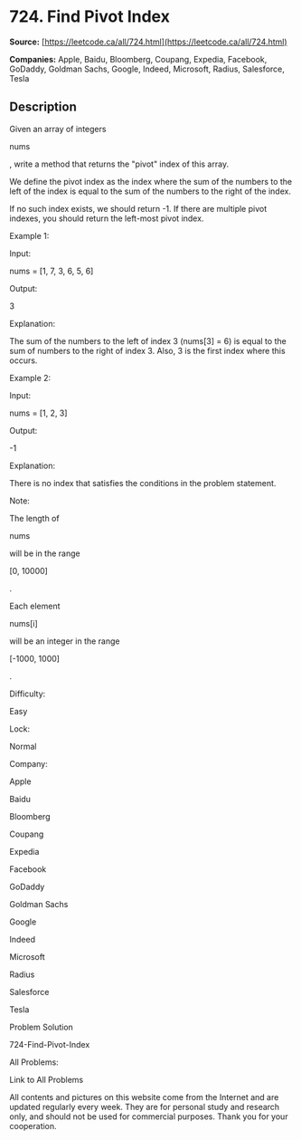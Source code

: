 # 724. Find Pivot Index

**Source:** [https://leetcode.ca/all/724.html](https://leetcode.ca/all/724.html)

**Companies:** Apple, Baidu, Bloomberg, Coupang, Expedia, Facebook, GoDaddy, Goldman Sachs, Google, Indeed, Microsoft, Radius, Salesforce, Tesla

## Description

Given an array of integers

nums

, write a method that returns the "pivot"
        index of this array.

We define the pivot index as the index where the sum of the numbers to the left of the index
        is equal to the sum of the numbers to the right of the index.

If no such index exists, we should return -1. If there are multiple pivot indexes, you should
        return the left-most pivot index.

Example 1:

Input:

nums = [1, 7, 3, 6, 5, 6]

Output:

3

Explanation:

The sum of the numbers to the left of index 3 (nums[3] = 6) is equal to the sum of numbers to the right of index 3.
Also, 3 is the first index where this occurs.

Example 2:

Input:

nums = [1, 2, 3]

Output:

-1

Explanation:

There is no index that satisfies the conditions in the problem statement.

Note:

The length of

nums

will be in the range

[0, 10000]

.

Each element

nums[i]

will be an integer in the range

[-1000,
            1000]

.

Difficulty:

Easy

Lock:

Normal

Company:

Apple

Baidu

Bloomberg

Coupang

Expedia

Facebook

GoDaddy

Goldman Sachs

Google

Indeed

Microsoft

Radius

Salesforce

Tesla

Problem Solution

724-Find-Pivot-Index

All Problems:

Link to All Problems

All contents and pictures on this website come from the Internet and are updated regularly every week. They are for personal study and research only, and should not be used for commercial purposes. Thank you for your cooperation.

